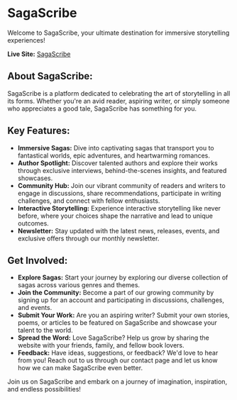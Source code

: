 # SagaScribe

Welcome to SagaScribe, your ultimate destination for immersive storytelling experiences!

**Live Site:** [SagaScribe](https://saga-scribe.web.app)

## About SagaScribe:
SagaScribe is a platform dedicated to celebrating the art of storytelling in all its forms. Whether you're an avid reader, aspiring writer, or simply someone who appreciates a good tale, SagaScribe has something for you.

## Key Features:
- **Immersive Sagas:** Dive into captivating sagas that transport you to fantastical worlds, epic adventures, and heartwarming romances.
- **Author Spotlight:** Discover talented authors and explore their works through exclusive interviews, behind-the-scenes insights, and featured showcases.
- **Community Hub:** Join our vibrant community of readers and writers to engage in discussions, share recommendations, participate in writing challenges, and connect with fellow enthusiasts.
- **Interactive Storytelling:** Experience interactive storytelling like never before, where your choices shape the narrative and lead to unique outcomes.
- **Newsletter:** Stay updated with the latest news, releases, events, and exclusive offers through our monthly newsletter.

## Get Involved:
- **Explore Sagas:** Start your journey by exploring our diverse collection of sagas across various genres and themes.
- **Join the Community:** Become a part of our growing community by signing up for an account and participating in discussions, challenges, and events.
- **Submit Your Work:** Are you an aspiring writer? Submit your own stories, poems, or articles to be featured on SagaScribe and showcase your talent to the world.
- **Spread the Word:** Love SagaScribe? Help us grow by sharing the website with your friends, family, and fellow book lovers.
- **Feedback:** Have ideas, suggestions, or feedback? We'd love to hear from you! Reach out to us through our contact page and let us know how we can make SagaScribe even better. 

Join us on SagaScribe and embark on a journey of imagination, inspiration, and endless possibilities!